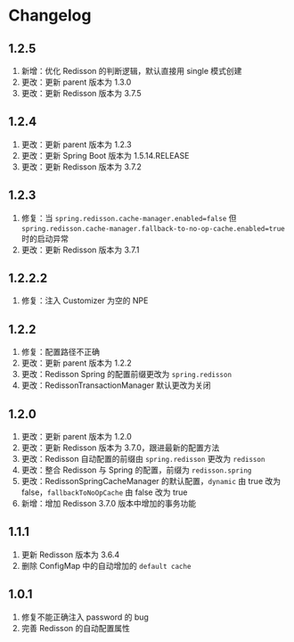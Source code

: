 # Changelog

## 1.2.5
1. 新增：优化 Redisson 的判断逻辑，默认直接用 single 模式创建
1. 更改：更新 parent 版本为 1.3.0
2. 更改：更新 Redisson 版本为 3.7.5

## 1.2.4
1. 更改：更新 parent 版本为 1.2.3
2. 更改：更新 Spring Boot 版本为 1.5.14.RELEASE
3. 更改：更新 Redisson 版本为 3.7.2

## 1.2.3
1. 修复：当 `spring.redisson.cache-manager.enabled=false` 但 `spring.redisson.cache-manager.fallback-to-no-op-cache.enabled=true` 时的启动异常 
2. 更改：更新 Redisson 版本为 3.7.1

## 1.2.2.2
1. 修复：注入 Customizer 为空的 NPE

## 1.2.2
1. 修复：配置路径不正确
1. 更改：更新 parent 版本为 1.2.2
2. 更改：Redisson Spring 的配置前缀更改为 `spring.redisson`
3. 更改：RedissonTransactionManager 默认更改为关闭

## 1.2.0
1. 更改：更新 parent 版本为 1.2.0
2. 更改：更新 Redisson 版本为 3.7.0，跟进最新的配置方法
3. 更改：Redisson 自动配置的前缀由 `spring.redisson` 更改为 `redisson`
4. 更改：整合 Redisson 与 Spring 的配置，前缀为 `redisson.spring`
5. 更改：RedissonSpringCacheManager 的默认配置，`dynamic` 由 true 改为 false，`fallbackToNoOpCache` 由 false 改为 true
6. 新增：增加 Redisson 3.7.0 版本中增加的事务功能

## 1.1.1
1. 更新 Redisson 版本为 3.6.4
2. 删除 ConfigMap 中的自动增加的 `default cache`

## 1.0.1
1. 修复不能正确注入 password 的 bug
2. 完善 Redisson 的自动配置属性